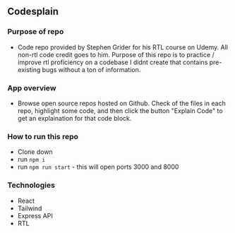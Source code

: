 ## Codesplain

### Purpose of repo
- Code repo provided by Stephen Grider for his RTL course on Udemy. All non-rtl code credit goes to him. Purpose of this repo is to practice / improve rtl proficiency on a codebase I didnt create that contains pre-existing bugs without a ton of information.

### App overview
- Browse open source repos hosted on Github. Check of the files in each repo, highlight some code, and then click the button "Explain Code" to get an explaination for that code block.

### How to run this repo
- Clone down
- run `npm i`
- run `npm run start` - this will open ports 3000 and 8000

### Technologies
- React
- Tailwind
- Express API
- RTL
